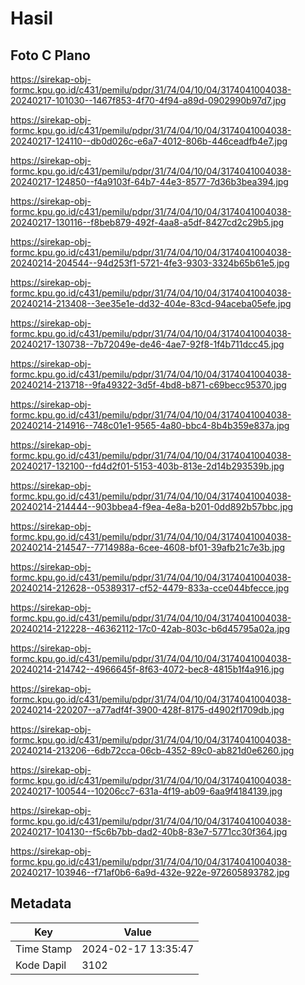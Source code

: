 # Hasil

## Foto C Plano

https://sirekap-obj-formc.kpu.go.id/c431/pemilu/pdpr/31/74/04/10/04/3174041004038-20240217-101030--1467f853-4f70-4f94-a89d-0902990b97d7.jpg

https://sirekap-obj-formc.kpu.go.id/c431/pemilu/pdpr/31/74/04/10/04/3174041004038-20240217-124110--db0d026c-e6a7-4012-806b-446ceadfb4e7.jpg

https://sirekap-obj-formc.kpu.go.id/c431/pemilu/pdpr/31/74/04/10/04/3174041004038-20240217-124850--f4a9103f-64b7-44e3-8577-7d36b3bea394.jpg

https://sirekap-obj-formc.kpu.go.id/c431/pemilu/pdpr/31/74/04/10/04/3174041004038-20240217-130116--f8beb879-492f-4aa8-a5df-8427cd2c29b5.jpg

https://sirekap-obj-formc.kpu.go.id/c431/pemilu/pdpr/31/74/04/10/04/3174041004038-20240214-204544--94d253f1-5721-4fe3-9303-3324b65b61e5.jpg

https://sirekap-obj-formc.kpu.go.id/c431/pemilu/pdpr/31/74/04/10/04/3174041004038-20240214-213408--3ee35e1e-dd32-404e-83cd-94aceba05efe.jpg

https://sirekap-obj-formc.kpu.go.id/c431/pemilu/pdpr/31/74/04/10/04/3174041004038-20240217-130738--7b72049e-de46-4ae7-92f8-1f4b711dcc45.jpg

https://sirekap-obj-formc.kpu.go.id/c431/pemilu/pdpr/31/74/04/10/04/3174041004038-20240214-213718--9fa49322-3d5f-4bd8-b871-c69becc95370.jpg

https://sirekap-obj-formc.kpu.go.id/c431/pemilu/pdpr/31/74/04/10/04/3174041004038-20240214-214916--748c01e1-9565-4a80-bbc4-8b4b359e837a.jpg

https://sirekap-obj-formc.kpu.go.id/c431/pemilu/pdpr/31/74/04/10/04/3174041004038-20240217-132100--fd4d2f01-5153-403b-813e-2d14b293539b.jpg

https://sirekap-obj-formc.kpu.go.id/c431/pemilu/pdpr/31/74/04/10/04/3174041004038-20240214-214444--903bbea4-f9ea-4e8a-b201-0dd892b57bbc.jpg

https://sirekap-obj-formc.kpu.go.id/c431/pemilu/pdpr/31/74/04/10/04/3174041004038-20240214-214547--7714988a-6cee-4608-bf01-39afb21c7e3b.jpg

https://sirekap-obj-formc.kpu.go.id/c431/pemilu/pdpr/31/74/04/10/04/3174041004038-20240214-212628--05389317-cf52-4479-833a-cce044bfecce.jpg

https://sirekap-obj-formc.kpu.go.id/c431/pemilu/pdpr/31/74/04/10/04/3174041004038-20240214-212228--46362112-17c0-42ab-803c-b6d45795a02a.jpg

https://sirekap-obj-formc.kpu.go.id/c431/pemilu/pdpr/31/74/04/10/04/3174041004038-20240214-214742--4966645f-8f63-4072-bec8-4815b1f4a916.jpg

https://sirekap-obj-formc.kpu.go.id/c431/pemilu/pdpr/31/74/04/10/04/3174041004038-20240214-220207--a77adf4f-3900-428f-8175-d4902f1709db.jpg

https://sirekap-obj-formc.kpu.go.id/c431/pemilu/pdpr/31/74/04/10/04/3174041004038-20240214-213206--6db72cca-06cb-4352-89c0-ab821d0e6260.jpg

https://sirekap-obj-formc.kpu.go.id/c431/pemilu/pdpr/31/74/04/10/04/3174041004038-20240217-100544--10206cc7-631a-4f19-ab09-6aa9f4184139.jpg

https://sirekap-obj-formc.kpu.go.id/c431/pemilu/pdpr/31/74/04/10/04/3174041004038-20240217-104130--f5c6b7bb-dad2-40b8-83e7-5771cc30f364.jpg

https://sirekap-obj-formc.kpu.go.id/c431/pemilu/pdpr/31/74/04/10/04/3174041004038-20240217-103946--f71af0b6-6a9d-432e-922e-972605893782.jpg


## Metadata

| Key        | Value               |
| ---------- | ------------------- |
| Time Stamp | 2024-02-17 13:35:47 |
| Kode Dapil | 3102                |



